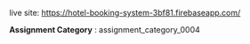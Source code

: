 
live site: https://hotel-booking-system-3bf81.firebaseapp.com/

**Assignment Category** : assignment_category_0004
